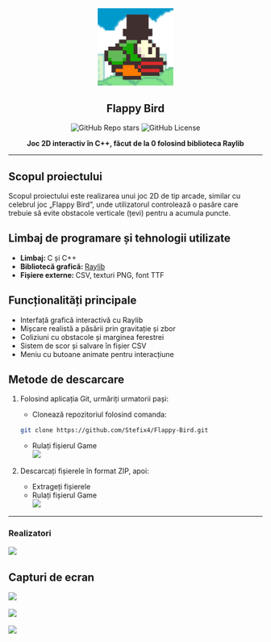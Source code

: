 <div align="center">
<img src="resources/images/flappy-bird-logo.png" width="150"/>
<h2>Flappy Bird</h2>
</div>


<p align="center">
</p>

<p align="center">
    <img alt = "GitHub Repo stars" src = "https://img.shields.io/github/stars/Stefix4/Flappy-Bird">
    <img alt = "GitHub License" src = "https://img.shields.io/github/license/Stefix4/Flappy-Bird">
 </p>

<p align="center"><strong>Joc 2D interactiv în C++, făcut de la 0 folosind biblioteca Raylib</strong></p>

---

<h2>Scopul proiectului</h2>
    <p>
        Scopul proiectului este realizarea unui joc 2D de tip arcade, similar cu celebrul joc „Flappy Bird”, unde
        utilizatorul controlează o pasăre care trebuie să evite obstacole verticale (țevi) pentru a acumula puncte.
    </p>
<h2>Limbaj de programare și tehnologii utilizate</h2>
    <ul>
        <li><strong>Limbaj: </strong>C și C++</li>
        <li><strong>Bibliotecă grafică: </strong><a href = "/include/raylib.h">Raylib</a></li>
        <li><strong>Fișiere externe: </strong>CSV, texturi PNG, font TTF</li>
    </ul>
<h2>Funcționalități principale</h2>
    <ul>
        <li>Interfață grafică interactivă cu Raylib</li>
        <li>Mișcare realistă a păsării prin gravitație și zbor</li>
        <li>Coliziuni cu obstacole și marginea ferestrei</li>
        <li>Sistem de scor și salvare în fișier CSV</li>
        <li>Meniu cu butoane animate pentru interacțiune</li>
    </ul>

<h2>Metode de descarcare</h2>
<ol type = "1">
    <li><p>Folosind aplicația Git, urmăriți urmatorii pași:</p></li>
    <ul>
        <li>Clonează repozitoriul folosind comanda:</li></ul>

```sh
git clone https://github.com/Stefix4/Flappy-Bird.git
```
<ul>
    <li>Rulați fișierul Game</li>
    <img src = "https://github.com/Stefix4/Turn-base-Game/assets/94927709/df2e3525-7f3c-45f3-bdca-a3c2333ead51"/>
</ul>
<li><p>Descarcați fișierele în format ZIP, apoi:</p></li>
<ul>
    <li>Extrageți fișierele</li>
    <li>Rulați fișierul Game</li>
    <img src = "https://github.com/Stefix4/Turn-base-Game/assets/94927709/df2e3525-7f3c-45f3-bdca-a3c2333ead51"/>
</ul>
</ol>

---

<h3>Realizatori</h3>
<p>
    
</p>
    <a href = "https://github.com/Stefix4/Flappy-Bird/graphs/contributors">
        <img src = "https://contrib.rocks/image?repo=Stefix4/Flappy-Bird"/>
    </a>

<h2>Capturi de ecran</h2>
<img src = "https://github.com/user-attachments/assets/94c23263-8ec7-4b96-9d3f-4d52f09ef994" width="800"/>

<p align="center">
</p>

<img src = "https://github.com/user-attachments/assets/0cef2134-7a88-4db5-bfd3-f0105107f0b3" width="800"/>

<p align="center">
</p>

<img src = "https://github.com/user-attachments/assets/d83b7a12-68c3-48c2-8fe0-00a370ee4a21" width="800"/>




